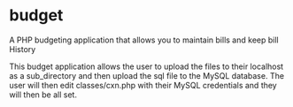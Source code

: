 # budget
A PHP budgeting application that allows you to maintain bills and keep bill History

This budget application allows the user to upload the files to their localhost as a sub_directory and then upload the sql file to the MySQL database.
The user will then edit classes/cxn.php with their MySQL credentials and they will then be all set.
